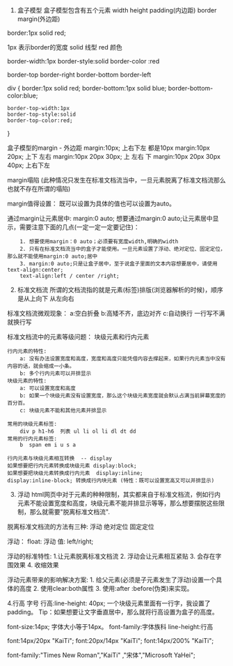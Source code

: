 1. 盒子模型
盒子模型包含有五个元素 width height padding(内边距) border margin(外边距)

border:1px solid red;

1px 表示border的宽度
solid 线型
red 颜色

border-width:1px
border-style:solid
border-color :red

border-top
border-right
border-bottom
border-left

div {
	border:1px solid red;
	border-bottom:1px solid blue;
	border-bottom-color:blue;

	border-top-width:1px 
	border-top-style:solid
	border-top-color:red;
}


盒子模型的margin - 外边距
margin:10px; 上右下左 都是10px
margin:10px 20px; 上下 左右
margin:10px 20px 30px; 上 左右 下 
margin:10px 20px 30px 40px; 上右下左 

margin塌陷  (此种情况只发生在标准文档流当中，一旦元素脱离了标准文档流那么也就不存在所谓的塌陷)


margin值得设置： 既可以设置为具体的值也可以设置为auto。

通过margin让元素居中:
	margin:0 auto;
	想要通过margin:0 auto;让元素居中显示，需要注意下面的几点(一定一定一定要记住)：

		1. 想要使用margin：0 auto；必须要有宽度width,明确的width
		2. 只有在标准文档流当中的盒子才能使用。一旦元素设置了浮动、绝对定位、固定定位，那么就不能使用margin:0 auto;居中
		3. margin:0 auto;只是让盒子居中，至于说盒子里面的文本内容想要居中，请使用text-align:center;
		text-align:left / center /right;

2. 标准文档流
所谓的文档流指的就是元素(标签)排版(浏览器解析的时候)，顺序是从上向下 从左向右

标准文档流微观现象：
	a:空白折叠
	b:高矮不齐，底边对齐
	c:自动换行 一行写不满就换行写  

标准文档流中的元素等级问题：
块级元素和行内元素

	行内元素的特性:
		a: 没有办法设置宽度和高度，宽度和高度只能凭借内容去撑起来，如果行内元素当中没有内容的话，就会缩成一小条。
		b: 多个行内元素可以并排显示
	块级元素的特性:
		a: 可以设置宽度和高度
		b: 如果一个块级元素没有设置宽度，那么这个块级元素宽度就会默认占满当前屏幕宽度的百分百。
		c: 块级元素不能和其他元素并排显示

	常用的块级元素标签:
		div p h1-h6  列表 ul li ol li dl dt dd 
	常用的行内元素标签:
		b  span em i u s a

	行内元素与块级元素相互转换  -- display 
	如果想要把行内元素转换成块级元素 display:block;
	如果想要把块级元素转换成行内元素  display:inline;
	display:inline-block; 转换成行内块元素 (特性：既可以设置宽高又可以并排显示)

3. 浮动
html网页中对于元素的种种限制，其实都来自于标准文档流，例如行内元素不能设置宽度和高度，块级元素不能并排显示等等，那么想要摆脱这些限制，那么就需要"脱离标准文档流".

脱离标准文档流的方法有三种:
	浮动
	绝对定位
	固定定位


浮动：
	float: 浮动
		值: left/right;

浮动的标准特性:
	1.让元素脱离标准文档流
	2. 浮动会让元素相互紧贴
	3. 会存在字围效果
	4. 收缩效果

浮动元素带来的影响解决方案:
	1. 给父元素(必须是子元素发生了浮动)设置一个具体的高度
	2. 使用clear:both属性 
	3. 使用:after :before(伪类)来实现。


4.行高 字号
行高:line-height: 40px;
一个块级元素里面有一行字，我设置了padding。
Tip：如果想要让文字垂直居中，那么就将行高设置为盒子的高度。

font-size:14px; 字体大小等于14px。
font-family:字体族科
line-height:行高

font:14px/20px "KaiTi";
font:20px/14px "KaiTi";
font:14px/200% "KaiTi";



font-family:"Times New Roman","KaiTi" ,"宋体","Microsoft YaHei";